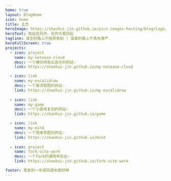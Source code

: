 ```yaml
---
home: true
layout: BlogHome
icon: home
title: 主页
heroImage: https://shaohui-jin.github.io/picx-images-hosting/blog/Logo/HomePage.231mqnxpdm.webp
heroText: 我站在风中，任你大雾四起
tagline: 谋生的路上不抛弃良知 | 谋爱的路上不丢失尊严
heroFullScreen: true
projects:
  - icon: project
    name: my-netease-cloud
    desc: 一个模仿网易云音乐的网站✨
    link: https://shaohui-jin.github.io/my-netease-cloud

  - icon: link
    name: my-excalidraw
    desc: 一个画流程图的网站✨
    link: https://shaohui-jin.github.io/my-excalidraw
            
  - icon: link
    name: my-game
    desc: 一个小游戏复刻的网站✨
    link: https://shaohui-jin.github.io/game

  - icon: link
    name: my-mind
    desc: 一个思维导图的网站✨
    link: https://shaohui-jin.github.io/mind
    
  - icon: project
    name: fork-vite-work
    desc: 一个fork的通用中后台✨
    link: https://shaohui-jin.github.io/fork-vite-work

footer: 愿新的一年顺风顺水顺财神
---
```

